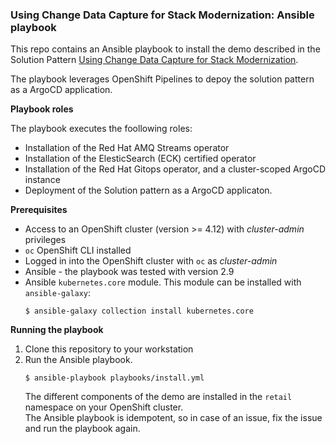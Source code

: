 ### Using Change Data Capture for Stack Modernization: Ansible playbook

This repo contains an Ansible playbook to install the demo described in the Solution Pattern [Using Change Data Capture for Stack Modernization](https://redhat-solution-patterns.github.io/solution-pattern-modernization-cdc).

The playbook leverages OpenShift Pipelines to depoy the solution pattern as a ArgoCD application.

**Playbook roles**

The playbook executes the foollowing roles:

* Installation of the Red Hat AMQ Streams operator
* Installation of the ElesticSearch (ECK) certified operator
* Installation of the Red Hat Gitops operator, and a cluster-scoped ArgoCD instance
* Deployment of the Solution pattern as a ArgoCD applicaton.

**Prerequisites**

* Access to an OpenShift cluster (version >= 4.12) with _cluster-admin_ privileges
* `oc` OpenShift CLI installed
* Logged in into the OpenShift cluster with `oc` as _cluster-admin_
* Ansible - the playbook was tested with version 2.9
* Ansible `kubernetes.core` module.
  This module can be installed with `ansible-galaxy`:
  ```
  $ ansible-galaxy collection install kubernetes.core
  ```

**Running the playbook**

1. Clone this repository to your workstation
1. Run the Ansible playbook.
    ```
    $ ansible-playbook playbooks/install.yml
    ```
    The different components of the demo are installed in the `retail` namespace on your OpenShift cluster.  
    The Ansible playbook is idempotent, so in case of an issue, fix the issue and run the playbook again.
